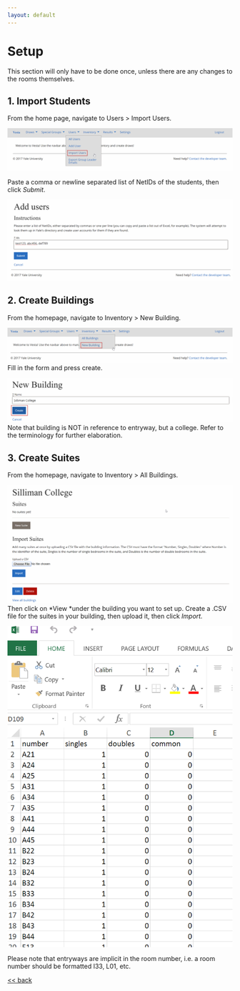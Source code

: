 ```yaml
---
layout: default
---
```


# Setup

This section will only have to be done once, unless there are any changes to the rooms themselves.

## 1. Import Students

From the home page, navigate to Users > Import Users.

![image alt text](image_0.png)

Paste a comma or newline separated list of NetIDs of the students, then click *Submit*.

![image alt text](image_1.png)

## 2. Create Buildings

From the homepage, navigate to Inventory > New Building.

![image alt text](image_2.png)Fill in the form and press create.

![image alt text](image_3.png)Note that building is NOT in reference to entryway, but a college. Refer to the terminology for further elaboration.

## 3. Create Suites

From the homepage, navigate to Inventory > All Buildings.

![image alt text](image_4.png)Then click on *View *under the building you want to set up. Create a .CSV file for the suites in your building, then upload it, then click *Import.*

![image alt text](image_5.png)

Please note that entryways are implicit in the room number, i.e. a room number should be formatted I33, L01, etc.

[<< back](admin)